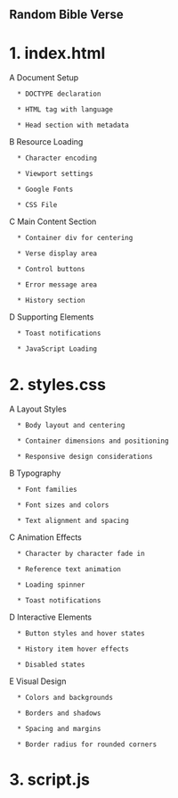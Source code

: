 ## Random Bible Verse

# 1.  index.html  

  A Document Setup

      * DOCTYPE declaration

      * HTML tag with language

      * Head section with metadata

  B Resource Loading

      * Character encoding

      * Viewport settings

      * Google Fonts

      * CSS File

  C Main Content Section

      * Container div for centering

      * Verse display area

      * Control buttons

      * Error message area

      * History section

  D Supporting Elements

      * Toast notifications

      * JavaScript Loading

# 2.  styles.css

  A Layout Styles

      * Body layout and centering

      * Container dimensions and positioning

      * Responsive design considerations

  B Typography

      * Font families

      * Font sizes and colors

      * Text alignment and spacing

  C Animation Effects
      
      * Character by character fade in

      * Reference text animation

      * Loading spinner

      * Toast notifications

  D Interactive Elements

      * Button styles and hover states

      * History item hover effects

      * Disabled states

  E Visual Design

      * Colors and backgrounds

      * Borders and shadows

      * Spacing and margins

      * Border radius for rounded corners

# 3.  script.js
